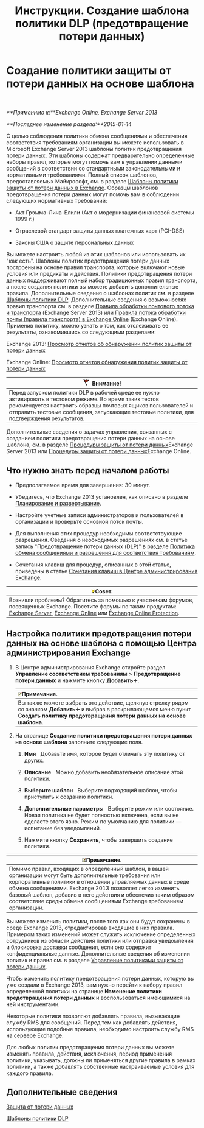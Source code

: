 ﻿---
title: Инструкции. Создание шаблона политики DLP (предотвращение потери данных)
TOCTitle: Создание политики защиты от потери данных на основе шаблона
ms:assetid: 4432ef8b-6108-48d3-b2af-43ef5b40d2bc
ms:mtpsurl: https://technet.microsoft.com/ru-ru/library/JJ150515(v=EXCHG.150)
ms:contentKeyID: 50487171
ms.date: 04/30/2018
mtps_version: v=EXCHG.150
ms.translationtype: HT
---

# Создание политики защиты от потери данных на основе шаблона

 

_**Применимо к:**Exchange Online, Exchange Server 2013_

_**Последнее изменение раздела:**2015-01-14_

С целью соблюдения политики обмена сообщениями и обеспечения соответствия требованиям организации вы можете использовать в Microsoft Exchange Server 2013 шаблоны политик предотвращения потери данных. Эти шаблоны содержат предварительно определенные наборы правил, которые могут помочь вам в управлении данными сообщений в соответствии со стандартными законодательными и нормативными требованиями. Полный список шаблонов, предоставляемых Майкрософт, см. в разделе [Шаблоны политики защиты от потери данных в Exchange](dlp-policy-templates-supplied-in-exchange-exchange-2013-help.md). Образцы шаблонов предотвращения потери данных могут помочь вам в соблюдении следующих нормативных требований:

  - Акт Грэмма-Лича-Блили (Акт о модернизации финансовой системы 1999 г.)

  - Отраслевой стандарт защиты данных платежных карт (PCI-DSS)

  - Законы США о защите персональных данных

Вы можете настроить любой из этих шаблонов или использовать их "как есть". Шаблоны политик предотвращения потери данных построены на основе правил транспорта, которые включают новые условия или предикаты и действия. Политики предотвращения потери данных поддерживают полный набор традиционных правил транспорта, а после создания политики вы можете добавить дополнительные правила. Дополнительные сведения о шаблонах политик см. в разделе [Шаблоны политики DLP](dlp-policy-templates-exchange-2013-help.md). Дополнительные сведения о возможностях правил транспорта см. в разделе [Правила обработки почтового потока и транспорта](mail-flow-rules-transport-rules-in-exchange-2013-exchange-2013-help.md) (Exchange Server 2013) или [Правила потока обработки почты (правила транспорта) в Exchange Online](https://technet.microsoft.com/ru-ru/library/jj919238\(v=exchg.150\)) (Exchange Online). Применив политику, можно узнать о том, как отслеживать ее результаты, ознакомившись со следующими разделами:

Exchange 2013: [Просмотр отчетов об обнаружении политик защиты от потери данных](view-dlp-policy-detection-reports-exchange-2013-help.md)

Exchange Online: [Просмотр отчетов обнаружения политик защиты от потери данных](https://technet.microsoft.com/ru-ru/library/dn904484\(v=exchg.150\))

<table>
<thead>
<tr class="header">
<th><img src="images/Dd876857.Caution(EXCHG.150).gif" title="Внимание!" alt="Внимание!" />Внимание!</th>
</tr>
</thead>
<tbody>
<tr class="odd">
<td>Перед запуском политики DLP в рабочей среде ее нужно активировать в тестовом режиме. Во время таких тестов рекомендуется настроить образцы почтовых ящиков пользователей и отправить тестовые сообщения, запускающие тестовые политики, для подтверждения результатов.</td>
</tr>
</tbody>
</table>


Дополнительные сведения о задачах управления, связанных с созданием политики предотвращения потери данных на основе шаблона, см. в разделе [Процедуры защиты от потери данных](dlp-procedures-exchange-2013-help.md)Exchange Server 2013 или [Процедуры защиты от потери данных](https://technet.microsoft.com/ru-ru/library/jj938003\(v=exchg.150\))Exchange Online.

## Что нужно знать перед началом работы

  - Предполагаемое время для завершения: 30 минут.

  - Убедитесь, что Exchange 2013 установлен, как описано в разделе [Планирование и развертывание](planning-and-deployment-for-exchange-2013-installation-instructions.md).

  - Настройте учетные записи администраторов и пользователей в организации и проверьте основной поток почты.

  - Для выполнения этих процедур необходимы соответствующие разрешения. Сведения о необходимых разрешениях см. в статье запись "Предотвращение потери данных (DLP)" в разделе [Политика обмена сообщениями и разрешения для соответствия требованиям](messaging-policy-and-compliance-permissions-exchange-2013-help.md).

  - Сочетания клавиш для процедур, описанных в этой статье, приведены в статье [Сочетания клавиш в Центре администрирования Exchange](keyboard-shortcuts-in-the-exchange-admin-center-exchange-online-protection-help.md).

<table>
<thead>
<tr class="header">
<th><img src="images/Bb124558.tip(EXCHG.150).gif" title="Совет" alt="Совет" />Совет.</th>
</tr>
</thead>
<tbody>
<tr class="odd">
<td>Возникли проблемы? Обратитесь за помощью к участникам форумов, посвященных Exchange. Посетите форумы по таким продуктам: <a href="https://go.microsoft.com/fwlink/p/?linkid=60612">Exchange Server</a>, <a href="https://go.microsoft.com/fwlink/p/?linkid=267542">Exchange Online</a> или <a href="https://go.microsoft.com/fwlink/p/?linkid=285351">Exchange Online Protection</a>.</td>
</tr>
</tbody>
</table>


## Настройка политики предотвращения потери данных на основе шаблона с помощью Центра администрирования Exchange

1.  В Центре администрирования Exchange откройте раздел **Управление соответствием требованиям** \> **Предотвращение потери данных** и нажмите кнопку **Добавить**![Значок добавления](images/JJ218640.c1e75329-d6d7-4073-a27d-498590bbb558(EXCHG.150).gif "Значок добавления").
    
    <table>
    <thead>
    <tr class="header">
    <th><img src="images/JJ126620.note(EXCHG.150).gif" title="Примечание" alt="Примечание" />Примечание.</th>
    </tr>
    </thead>
    <tbody>
    <tr class="odd">
    <td>Вы также можете выбрать это действие, щелкнув стрелку рядом со значком <strong>Добавить</strong><img src="images/JJ218640.c1e75329-d6d7-4073-a27d-498590bbb558(EXCHG.150).gif" title="Значок добавления" alt="Значок добавления" /> и выбрав в раскрывающемся меню пункт <strong>Создать политику предотвращения потери данных на основе шаблона</strong>.</td>
    </tr>
    </tbody>
    </table>


2.  На странице **Создание политики предотвращения потери данных на основе шаблона** заполните следующие поля.
    
    1.  **Имя**   Добавьте имя, которое будет отличать эту политику от других.
    
    2.  **Описание**   Можно добавить необязательное описание этой политики.
    
    3.  **Выберите шаблон**   Выберите подходящий шаблон, чтобы приступить к созданию политики.
    
    4.  **Дополнительные параметры**   Выберите режим или состояние. Новая политика не будет полностью включена, если вы не сделаете этого явно. Режим по умолчанию для политики — испытание без уведомлений.
    
    5.  Нажмите кнопку **Сохранить**, чтобы завершить создание политики.

<table>
<thead>
<tr class="header">
<th><img src="images/JJ126620.note(EXCHG.150).gif" title="Примечание" alt="Примечание" />Примечание.</th>
</tr>
</thead>
<tbody>
<tr class="odd">
<td>Помимо правил, входящих в определенный шаблон, в вашей организации могут быть дополнительные требования или корпоративные политики в отношении управляемых данных в среде обмена сообщениями. Exchange 2013 позволяет легко изменить базовый шаблон, добавив в него действия и обеспечив таким образом соответствие среды обмена сообщениями Exchange требованиям организации.</td>
</tr>
</tbody>
</table>


Вы можете изменить политики, после того как они будут сохранены в среде Exchange 2013, отредактировав входящие в них правила. Примером таких изменений может служить исключение определенных сотрудников из области действия политики или отправка уведомления и блокировка доставки сообщения, если оно содержит конфиденциальные данные. Дополнительные сведения об изменении политик и правил см. в разделе [Управление политиками защиты от потери данных](manage-dlp-policies-exchange-2013-help.md).

Чтобы изменить политику предотвращения потери данных, которую вы уже создали в Exchange 2013, вам нужно перейти к набору правил определенной политики на странице **Изменение политики предотвращения потери данных** и воспользоваться имеющимися на ней инструментами.

Некоторые политики позволяют добавлять правила, вызывающие службу RMS для сообщений. Перед тем как добавлять действия, использующие подобные правила, необходимо настроить службу RMS на сервере Exchange.

Для любых политик предотвращения потери данных вы можете изменять правила, действия, исключения, период применения политики, указывать, должны ли применяться другие правила в рамках политики, а также добавлять собственные настраиваемые условия для каждого правила.

## Дополнительные сведения

[Защита от потери данных](technical-overview-of-dlp-data-loss-prevention-in-exchange.md)

[Шаблоны политики DLP](dlp-policy-templates-exchange-2013-help.md)

